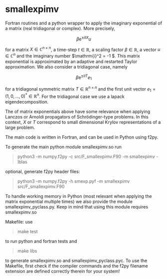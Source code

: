 # smallexpimv
Fortran routines and a python wrapper to apply the imaginary exponential of a matrix (real tridiagonal or complex). More precisely,

$$
\beta\mathrm{e}^{\pm\mathrm{i} t X} u
$$

for a matrix $X\in\mathbb{C}^{n\times n}$, a time-step $t\in\mathbb{R}$, a scaling factor $\beta\in\mathbb{R}$, a vector $u\in\mathbb{C}^n$ and the imaginary number $\mathrm{i}^2 = -1 $. This matrix exponential is approximated by an adaptive and restarted Taylor approximation. We also consider a tridiagonal case, namely

$$
\beta\mathrm{e}^{\pm\mathrm{i} t T} e_1
$$

for a tridiagonal symmetric matrix $T\in\mathbb{R}^{n\times n}$ and the first unit vector $e_1 = (1,0,\ldots,0)^\ast \in\mathbb{R}^{n}$.  For the tridiagonal case we use a lapack eigendecomposition.

The of matrix exponentials above have some relevance when applying Lanczos or Arnoldi propagators of Schrödinger-type problems. In this context, $X$ or $T$ correspond to small dimensional Krylov representations of a large problem.

The main code is written in Fortran, and can be used in Python using f2py.

To generate the main python module smallexpimv.so run
> python3 -m numpy.f2py -c src/F_smallexpimv.F90 -m smallexpimv -lblas

optional, generate f2py header files:
> python3 -m numpy.f2py -h smexp.pyf -m smallexpimv src/F_smallexpimv.F90

To handle working memory in Python (most relevant when applying the matrix exponential multiple times)
we also provide the module smallexpimv_pyclass.py. Keep in mind that using this module requires smallexpimv.so

Makefile: use
> make test

to run python and fortran tests and
> make libs

to generate smallexpimv.so and smallexpimv_pyclass.pyc. To use the Makefile, first check if the compiler commands and the f2py filename extension are defined correctly therein for your system!
